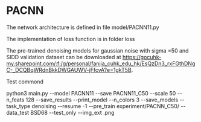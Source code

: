 # PACNN

The network architecture is defined in file model/PACNN11.py

The implementation of loss function is in folder loss

The pre-trained denoising models for gaussian noise with sigma =50 and SIDD validation dataset can be downloaded at https://gocuhk-my.sharepoint.com/:f:/g/personal/fanjia_cuhk_edu_hk/EsQzDn3_rxFGthDNgC-_DCQBqWRdnBkkDWGAUWV-jFfcvA?e=1gkT5B.


Test commond

python3 main.py --model PACNN11 --save PACNN11_C50 --scale 50 --n_feats 128 --save_results --print_model --n_colors 3 --save_models --task_type denoising --resume -1 --pre_train experiment/PACNN_C50/ --data_test BSD68 --test_only  --img_ext .png
